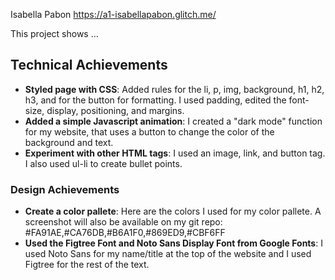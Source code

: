
Isabella Pabon
https://a1-isabellapabon.glitch.me/

This project shows ...

## Technical Achievements

- **Styled page with CSS**: Added rules for the li, p, img, background, h1, h2, h3, and for the button for formatting. I used padding, edited the font-size, display, positioning, and margins.
- **Added a simple Javascript animation**: I created a "dark mode" function for my website, that uses a button to change the color of the background and text.
- **Experiment with other HTML tags**: I used an image, link, and button tag. I also used ul-li to create bullet points.
### Design Achievements
- **Create a color pallete**: Here are the colors I used for my color pallete. A screenshot will also be available on my git repo: #FA91AE,#CA76DB,#B6A1F0,#869ED9,#CBF6FF
- **Used the Figtree Font and Noto Sans Display Font from Google Fonts**: I used Noto Sans for my name/title at the top of the website and I used Figtree for the rest of the text.
